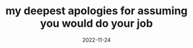 ---
title: "my deepest apologies for assuming you would do your job"
date: 2022-11-24
tags:
  - Walgreens
  - fragment
---
